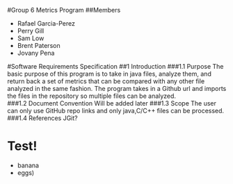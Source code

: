 #Group 6 Metrics Program
##Members
- Rafael Garcia-Perez
- Perry Gill
- Sam Low
- Brent Paterson
- Jovany Pena

#Software Requirements Specification
##1 Introduction
###1.1 Purpose
The basic purpose of this program is to take in java files, analyze them, and return back a set of metrics that can be compared with any other file analyzed in the same fashion. The program takes in a Github url and imports the files in the repository so multiple files can be analyzed.  
###1.2 Document Convention
Will be added later
###1.3 Scope 
The user can only use GitHub repo links and only java,C/C++ files can be processed.
###1.4 References
JGit?

# Test!

  - banana
  - eggs)

